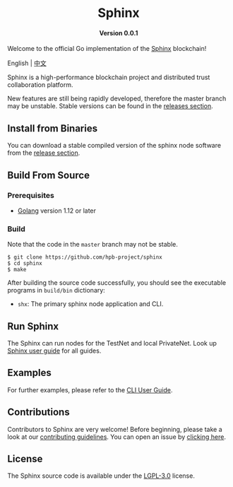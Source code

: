 
<h1 align="center">Sphinx</h1>
<h4 align="center">Version 0.0.1</h4>

Welcome to the official Go implementation of the [Sphinx](https://hpb.io) blockchain!

English | [中文](README_CN.md)

Sphinx is a high-performance blockchain project and distributed trust collaboration platform.

New features are still being rapidly developed, therefore the master branch may be unstable. Stable versions can be found in the [releases section](https://github.com/hpb-project/sphinx/releases).

## Install from Binaries
You can download a stable compiled version of the sphinx node software from the [release section](https://github.com/hpb-project/sphinx/releases).

## Build From Source

### Prerequisites

- [Golang](https://golang.org/doc/install) version 1.12 or later


### Build

Note that the code in the `master` branch may not be stable.

```
$ git clone https://github.com/hpb-project/sphinx
$ cd sphinx
$ make
```

After building the source code successfully, you should see the executable programs in `build/bin` dictionary:

- `shx`: The primary sphinx node application and CLI.

## Run Sphinx

The Sphinx can run nodes for the TestNet and local PrivateNet. Look up [Sphinx user guide](https://github.com/hpb-project/sphinx/wiki) for all guides.

## Examples

For further examples, please refer to the [CLI User Guide](https://github.com/hpb-project/sphinx).

## Contributions

Contributors to Sphinx are very welcome! Before beginning, please take a look at our [contributing guidelines](CONTRIBUTING.md). You can open an issue by [clicking here](https://github.com/hpb-project/sphinx/issues/new).

## License

The Sphinx source code is available under the [LGPL-3.0](LICENSE) license.
